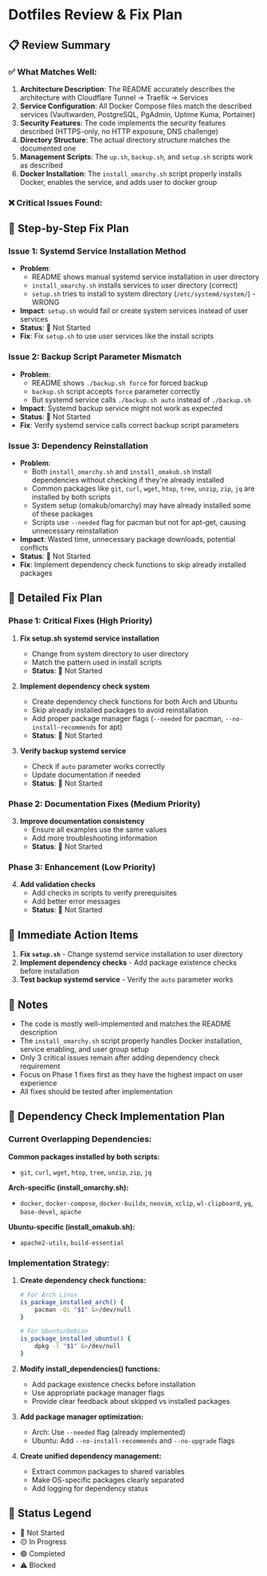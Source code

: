 # Dotfiles Review & Fix Plan

## 📋 Review Summary

### ✅ **What Matches Well:**

1. **Architecture Description**: The README accurately describes the architecture with Cloudflare Tunnel → Traefik → Services
2. **Service Configuration**: All Docker Compose files match the described services (Vaultwarden, PostgreSQL, PgAdmin, Uptime Kuma, Portainer)
3. **Security Features**: The code implements the security features described (HTTPS-only, no HTTP exposure, DNS challenge)
4. **Directory Structure**: The actual directory structure matches the documented one
5. **Management Scripts**: The `up.sh`, `backup.sh`, and `setup.sh` scripts work as described
6. **Docker Installation**: The `install_omarchy.sh` script properly installs Docker, enables the service, and adds user to docker group

### ❌ **Critical Issues Found:**

## 🚨 **Step-by-Step Fix Plan**

### **Issue 1: Systemd Service Installation Method**
- **Problem**:
  - README shows manual systemd service installation in user directory
  - `install_omarchy.sh` installs services to user directory (correct)
  - `setup.sh` tries to install to system directory (`/etc/systemd/system/`) - WRONG
- **Impact**: `setup.sh` would fail or create system services instead of user services
- **Status**: 🔴 Not Started
- **Fix**: Fix `setup.sh` to use user services like the install scripts

### **Issue 2: Backup Script Parameter Mismatch**
- **Problem**:
  - README shows `./backup.sh force` for forced backup
  - `backup.sh` script accepts `force` parameter correctly
  - But systemd service calls `./backup.sh auto` instead of `./backup.sh`
- **Impact**: Systemd backup service might not work as expected
- **Status**: 🔴 Not Started
- **Fix**: Verify systemd service calls correct backup script parameters

### **Issue 3: Dependency Reinstallation**
- **Problem**:
  - Both `install_omarchy.sh` and `install_omakub.sh` install dependencies without checking if they're already installed
  - Common packages like `git`, `curl`, `wget`, `htop`, `tree`, `unzip`, `zip`, `jq` are installed by both scripts
  - System setup (omakub/omarchy) may have already installed some of these packages
  - Scripts use `--needed` flag for pacman but not for apt-get, causing unnecessary reinstallation
- **Impact**: Wasted time, unnecessary package downloads, potential conflicts
- **Status**: 🔴 Not Started
- **Fix**: Implement dependency check functions to skip already installed packages

## 🔧 **Detailed Fix Plan**

### **Phase 1: Critical Fixes (High Priority)**

1. **Fix setup.sh systemd service installation**
   - Change from system directory to user directory
   - Match the pattern used in install scripts
   - **Status**: 🔴 Not Started

2. **Implement dependency check system**
   - Create dependency check functions for both Arch and Ubuntu
   - Skip already installed packages to avoid reinstallation
   - Add proper package manager flags (`--needed` for pacman, `--no-install-recommends` for apt)
   - **Status**: 🔴 Not Started

3. **Verify backup systemd service**
   - Check if `auto` parameter works correctly
   - Update documentation if needed
   - **Status**: 🔴 Not Started

### **Phase 2: Documentation Fixes (Medium Priority)**

3. **Improve documentation consistency**
   - Ensure all examples use the same values
   - Add more troubleshooting information
   - **Status**: 🔴 Not Started

### **Phase 3: Enhancement (Low Priority)**

4. **Add validation checks**
   - Add checks in scripts to verify prerequisites
   - Add better error messages
   - **Status**: 🔴 Not Started

## 🎯 **Immediate Action Items**

1. **Fix `setup.sh`** - Change systemd service installation to user directory
2. **Implement dependency checks** - Add package existence checks before installation
3. **Test backup systemd service** - Verify the `auto` parameter works

## 📝 **Notes**

- The code is mostly well-implemented and matches the README description
- The `install_omarchy.sh` script properly handles Docker installation, service enabling, and user group setup
- Only 3 critical issues remain after adding dependency check requirement
- Focus on Phase 1 fixes first as they have the highest impact on user experience
- All fixes should be tested after implementation

## 🔧 **Dependency Check Implementation Plan**

### **Current Overlapping Dependencies:**

**Common packages installed by both scripts:**
- `git`, `curl`, `wget`, `htop`, `tree`, `unzip`, `zip`, `jq`

**Arch-specific (install_omarchy.sh):**
- `docker`, `docker-compose`, `docker-buildx`, `neovim`, `xclip`, `wl-clipboard`, `yq`, `base-devel`, `apache`

**Ubuntu-specific (install_omakub.sh):**
- `apache2-utils`, `build-essential`

### **Implementation Strategy:**

1. **Create dependency check functions:**
   ```bash
   # For Arch Linux
   is_package_installed_arch() {
       pacman -Qi "$1" &>/dev/null
   }
   
   # For Ubuntu/Debian
   is_package_installed_ubuntu() {
       dpkg -l "$1" &>/dev/null
   }
   ```

2. **Modify install_dependencies() functions:**
   - Add package existence checks before installation
   - Use appropriate package manager flags
   - Provide clear feedback about skipped vs installed packages

3. **Add package manager optimization:**
   - Arch: Use `--needed` flag (already implemented)
   - Ubuntu: Add `--no-install-recommends` and `--no-upgrade` flags

4. **Create unified dependency management:**
   - Extract common packages to shared variables
   - Make OS-specific packages clearly separated
   - Add logging for dependency status

## 🔄 **Status Legend**

- 🔴 Not Started
- 🟡 In Progress  
- 🟢 Completed
- ⚠️ Blocked
